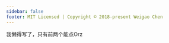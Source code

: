 ```yaml
---
sidebar: false
footer: MIT Licensed | Copyright © 2018-present Weigao Chen
---
```

<!-- <Card/> -->
<!-- <Test2/> -->
<!-- <Homepage/> -->
<!-- <welcome/> -->
<HomeIndex/>

我懒得写了，只有前两个能点Orz